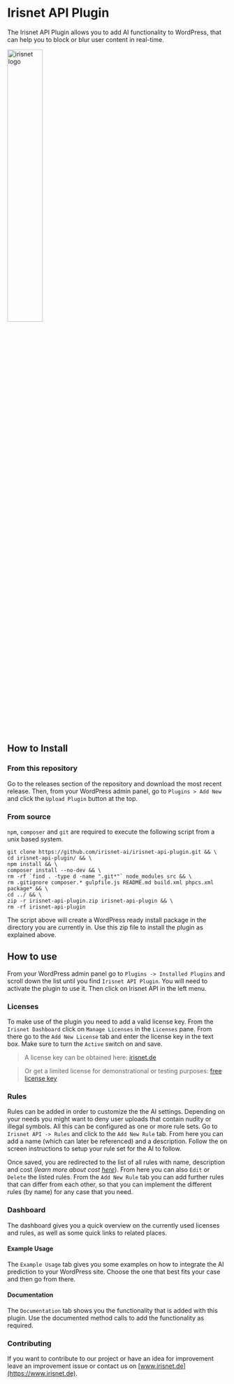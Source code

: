 # Irisnet API Plugin

The Irisnet API Plugin allows you to add AI functionality to WordPress, that can help you to block or blur user content in real-time.

<img alt="irisnet logo" src="https://www.irisnet.de/wp-content/uploads/2020/04/irisnet_logo.svg" width="40%">

## How to Install

### From this repository
Go to the releases section of the repository and download the most recent release. Then, from your WordPress admin panel, go to `Plugins > Add New` and click the `Upload Plugin` button at the top.

### From source
`npm`, `composer` and `git` are required to execute the following script from a unix based system.

```shell script
git clone https://github.com/irisnet-ai/irisnet-api-plugin.git && \
cd irisnet-api-plugin/ && \
npm install && \
composer install --no-dev && \
rm -rf `find . -type d -name ".git*"` node_modules src && \
rm .gitignore composer.* gulpfile.js README.md build.xml phpcs.xml package* && \
cd ../ && \
zip -r irisnet-api-plugin.zip irisnet-api-plugin && \
rm -rf irisnet-api-plugin
```

The script above will create a WordPress ready install package in the directory you are currently in. Use this zip file to install the plugin as explained above.

## How to use
From your WordPress admin panel go to `Plugins -> Installed Plugins` and scroll down the list until you find `Irisnet API Plugin`. You will need to activate the plugin to use it. Then click on Irisnet API in the left menu.

### Licenses
To make use of the plugin you need to add a valid license key. From the `Irisnet Dashboard` click on `Manage Licenses` in the `Licenses` pane. From there go to the `Add New License` tab and enter the license key in the text box. Make sure to turn the `Active` switch on and save. 

>A license key can be obtained here: [irisnet.de](https://www.irisnet.de/prices)

>Or get a limited license for demonstrational or testing purposes: [free license key](https://www.irisnet.de/kasse?add-to-cart=26542)

### Rules
Rules can be added in order to customize the the AI settings. Depending on your needs you might want to deny user uploads that contain nudity or illegal symbols. All this can be configured as one or more rule sets. Go to `Irisnet API -> Rules` and click to the `Add New Rule` tab. From here you can add a name (which can later be referenced) and a description. Follow the on screen instructions to setup your rule set for the AI to follow.

Once saved, you are redirected to the list of all rules with name, description and cost (*learn more about cost [here](https://www.irisnet.de/prices/#faq)*). From here you can also `Edit` or `Delete` the listed rules. From the `Add New Rule` tab you can add further rules that can differ from each other, so that you can implement the different rules (by name) for any case that you need.

### Dashboard
The dashboard gives you a quick overview on the currently used licenses and rules, as well as some quick links to related places.

#### Example Usage
The `Example Usage` tab gives you some examples on how to integrate the AI prediction to your WordPress site. Choose the one that best fits your case and then go from there.

#### Documentation
The `Documentation` tab shows you the functionality that is added with this plugin. Use the documented method calls to add the functionality as required.

### Contributing
If you want to contribute to our project or have an idea for improvement leave an improvement issue or contact us on [www.irisnet.de](https://www.irisnet.de).